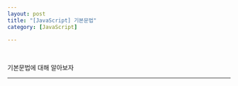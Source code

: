 ```yaml
---
layout: post
title: "[JavaScript] 기본문법"
category: [JavaScript]

---
```

<br>

기본문법에 대해 알아보자
<!-- more -->

<hr>
